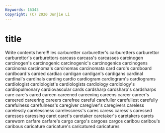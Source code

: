 ```yaml
---
Keywords: 16343
Copyright: (C) 2020 Junjie Li
---
```


# title

Write contents here!!!
les 
carburetter 
carburetter's 
carburetters 
carburettor 
carburettor's 
carburettors
carcass 
carcass's 
carcasses 
carcinogen 
carcinogen's 
carcinogenic 
carcinogenic's 
carcinogenics 
carcinogens 
carcinoma
carcinoma's 
carcinomas 
carcinomata 
card 
card's 
cardboard 
cardboard's 
carded 
cardiac 
cardigan
cardigan's 
cardigans 
cardinal 
cardinal's 
cardinals 
carding 
cardio 
cardiogram 
cardiogram's 
cardiograms
cardiologist 
cardiologist's 
cardiologists 
cardiology 
cardiology's 
cardiopulmonary 
cardiovascular 
cards 
cardsharp 
cardsharp's
cardsharps 
care 
care's 
cared 
careen 
careened 
careening 
careens 
career 
career's
careered 
careering 
careers 
carefree 
careful 
carefuller 
carefullest 
carefully 
carefulness 
carefulness's
caregiver 
caregiver's 
caregivers 
careless 
carelessly 
carelessness 
carelessness's 
cares 
caress 
caress's
caressed 
caresses 
caressing 
caret 
caret's 
caretaker 
caretaker's 
caretakers 
carets 
careworn
carfare 
carfare's 
cargo 
cargo's 
cargoes 
cargos 
caribou 
caribou's 
caribous 
caricature
caricature's 
caricatured 
caricatures 
